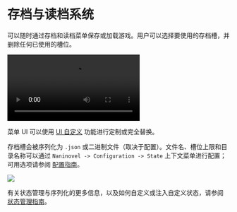 # 存档与读档系统

可以随时通过存档和读档菜单保存或加载游戏。用户可以选择要使用的存档槽，并删除任何已使用的槽位。

![](https://i.gyazo.com/a7109097f6abbeea16d6fe773bfffb3f.mp4)

菜单 UI 可以使用 [UI 自定义](/guide/user-interface#ui-customization) 功能进行定制或完全替换。

存档槽会被序列化为 `.json` 或二进制文件（取决于配置）。文件名、槽位上限和目录名称可以通过 `Naninovel -> Configuration -> State` 上下文菜单进行配置；可用选项请参阅 [配置指南](/guide/configuration#state)。

![](https://i.gyazo.com/d1e5cfd136544f2c1b74966e3fd1bb45.png)

有关状态管理与序列化的更多信息，以及如何自定义或注入自定义状态，请参阅 [状态管理指南](/guide/state-management)。
